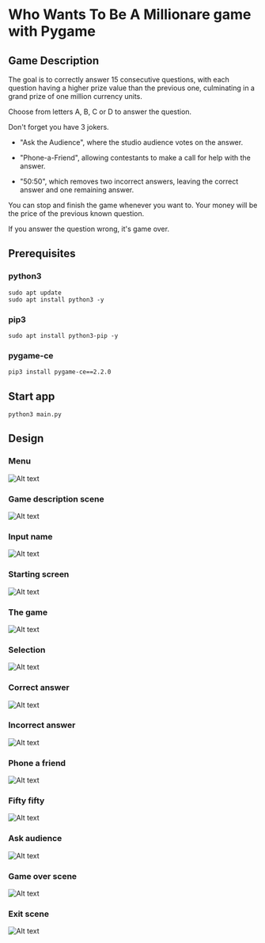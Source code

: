 # Who Wants To Be A Millionare game with Pygame

## Game Description

The goal is to correctly answer 15 consecutive questions, with each question having a higher prize value than the previous one, culminating in a grand prize of one million currency units.

Choose from letters A, B, C or D to answer the question.

Don't forget you have 3 jokers. 
- "Ask the Audience", where the studio audience votes on the answer. 
* "Phone-a-Friend", allowing contestants to make a call for help with the answer. 
+ "50:50", which removes two incorrect answers, leaving the correct answer and one remaining answer.

You can stop and finish the game whenever you want to. Your money will be the price of the previous known question.

If you answer the question wrong, it's game over.

## Prerequisites

### python3

```
sudo apt update
sudo apt install python3 -y
```

### pip3

```
sudo apt install python3-pip -y
```

### pygame-ce

```
pip3 install pygame-ce==2.2.0
```

## Start app

```
python3 main.py
```

## Design

### Menu

![Alt text](repo_images/menu.JPG?raw=true "Menu")
### Game description scene

![Alt text](repo_images/description.png?raw=true "Description")
### Input name

![Alt text](repo_images/name.JPG?raw=true "Name")
### Starting screen

![Alt text](repo_images/start_screen.JPG?raw=true "Starting screen")
### The game
 
![Alt text](repo_images/game.JPG?raw=true "Game") 
### Selection

![Alt text](repo_images/select.JPG?raw=true "Selection")
### Correct answer
 
![Alt text](repo_images/correct.JPG?raw=true "Correct answer")
### Incorrect answer
 
![Alt text](repo_images/incorrect.JPG?raw=true "Incorrect answer") 
### Phone a friend

![Alt text](repo_images/phone.JPG?raw=true "Phone") 
### Fifty fifty

![Alt text](repo_images/fifty_fifty.JPG?raw=true "Fifty") 
### Ask audience

![Alt text](repo_images/audience.JPG?raw=true "Audience") 
### Game over scene

![Alt text](repo_images/game_over.JPG?raw=true "Game over")
### Exit scene

![Alt text](repo_images/exit.JPG?raw=true "Exit") 
